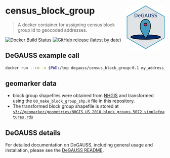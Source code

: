 # census_block_group <a href='https://degauss-org.github.io/DeGAUSS/'><img src='DeGAUSS_hex.png' align="right" height="138.5" /></a>

> A docker container for assigning census block group id to geocoded addresses.

[![Docker Build Status](https://img.shields.io/docker/automated/degauss/census_block_group)](https://hub.docker.com/repository/docker/degauss/census_block_group/tags)
[![GitHub release (latest by date)](https://img.shields.io/github/release/degauss-org/census_block_group.svg)](https://github.com/degauss-org/census_block_group/releases)

## DeGAUSS example call

```sh
docker run --rm -v $PWD:/tmp degauss/census_block_group:0.1 my_address_file_geocoded.csv
```

## geomarker data

- block group shapefiles were obtained from [NHGIS](https://www.nhgis.org/) and transformed using the `00_make_block_group_shp.R` file in this repository.
- The transformed block group shapefile is stored at [`s3://geomarker/geometries/NHGIS_US_2010_block_groups_5072_simplefeatures.rds`](https://geomarker.s3.us-east-2.amazonaws.com/geomarker/geometries/NHGIS_US_2010_block_groups_5072_simplefeatures.rds)

## DeGAUSS details

For detailed documentation on DeGAUSS, including general usage and installation, please see the [DeGAUSS README](https://github.com/degauss-org/DeGAUSS).

